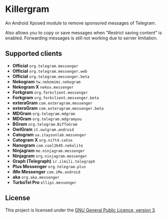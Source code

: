# Killergram
An Android Xposed module to remove sponsored messages of Telegram.

Also allows you to copy or save messages when "Restrict saving content" is enabled.
Forwarding messages is still not working due to server limitation.

## Supported clients
- **Official** `org.telegram.messenger`
- **Official** `org.telegram.messenger.web`
- **Official** `org.telegram.messenger.beta`
- **Nekogram** `tw.nekomimi.nekogram`
- **Nekogram X** `nekox.messenger`
- **Forkgram** `org.forkclient.messenger`
- **Forkgram** `org.forkclient.messenger.beta`
- **exteraGram** `com.exteragram.messenger`
- **exteraGram** `com.exteragram.messenger.beta`
- **MDGram** `org.telegram.mdgram`
- **MDGram** `org.telegram.mdgramyou`
- **BGram** `org.telegram.BifToGram`
- **OwlGram** `it.owlgram.android`
- **Catogram** `ua.itaysonlab.messenger`
- **Catogram X** `org.nift4.catox`
- **Nanogram** `com.cool2645.nekolite`
- **Ninjagram** `me.ninjagram.messenger`
- **Ninjagram** `org.ninjagram.messenger`
- **Graph (Telegraph)** `ir.ilmili.telegraph`
- **Plus Messenger** `org.telegram.plus`
- **iMe Messenger** `com.iMe.android`
- **aka** `org.aka.messenger`
- **TurboTel Pro** `ellipi.messenger`

## License
This project is licensed under the
[GNU General Public Licence, version 3](https://www.gnu.org/licenses/gpl-3.0.txt).
